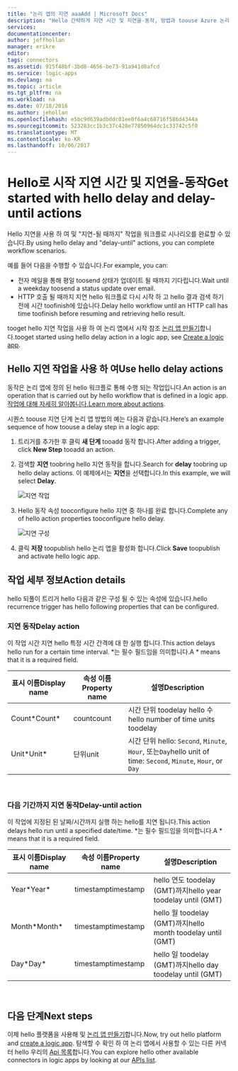 ```yaml
---
title: "논리 앱의 지연 aaaAdd | Microsoft Docs"
description: "Hello 간략하게 지연 시간 및 지연을-동작, 방법과 toouse Azure 논리 앱을 사용 하 여 합니다."
services: 
documentationcenter: 
author: jeffhollan
manager: erikre
editor: 
tags: connectors
ms.assetid: 915f48bf-3bd8-4656-be73-91a941d0afcd
ms.service: logic-apps
ms.devlang: na
ms.topic: article
ms.tgt_pltfrm: na
ms.workload: na
ms.date: 07/18/2016
ms.author: jehollan
ms.openlocfilehash: e5bc9d639adbddc01ee0f6a4c68716f586d4344a
ms.sourcegitcommit: 523283cc1b3c37c428e77850964dc1c33742c5f0
ms.translationtype: MT
ms.contentlocale: ko-KR
ms.lasthandoff: 10/06/2017
---
```

# <a name="get-started-with-hello-delay-and-delay-until-actions"></a><span data-ttu-id="2adcc-103">Hello로 시작 지연 시간 및 지연을-동작</span><span class="sxs-lookup"><span data-stu-id="2adcc-103">Get started with hello delay and delay-until actions</span></span>
<span data-ttu-id="2adcc-104">Hello 지연을 사용 하 여 및 "지연-될 때까지" 작업을 워크플로 시나리오를 완료할 수 있습니다.</span><span class="sxs-lookup"><span data-stu-id="2adcc-104">By using hello delay and "delay-until" actions, you can complete workflow scenarios.</span></span>

<span data-ttu-id="2adcc-105">예를 들어 다음을 수행할 수 있습니다.</span><span class="sxs-lookup"><span data-stu-id="2adcc-105">For example, you can:</span></span>

* <span data-ttu-id="2adcc-106">전자 메일을 통해 평일 toosend 상태가 업데이트 될 때까지 기다립니다.</span><span class="sxs-lookup"><span data-stu-id="2adcc-106">Wait until a weekday toosend a status update over email.</span></span>
* <span data-ttu-id="2adcc-107">HTTP 호출 될 때까지 지연 hello 워크플로 다시 시작 하 고 hello 결과 검색 하기 전에 시간 toofinish에 있습니다.</span><span class="sxs-lookup"><span data-stu-id="2adcc-107">Delay hello workflow until an HTTP call has time toofinish before resuming and retrieving hello result.</span></span>

<span data-ttu-id="2adcc-108">tooget hello 지연 작업을 사용 하 여 논리 앱에서 시작 참조 [논리 앱 만들기](../logic-apps/logic-apps-create-a-logic-app.md)합니다.</span><span class="sxs-lookup"><span data-stu-id="2adcc-108">tooget started using hello delay action in a logic app, see [Create a logic app](../logic-apps/logic-apps-create-a-logic-app.md).</span></span>

## <a name="use-hello-delay-actions"></a><span data-ttu-id="2adcc-109">Hello 지연 작업을 사용 하 여</span><span class="sxs-lookup"><span data-stu-id="2adcc-109">Use hello delay actions</span></span>
<span data-ttu-id="2adcc-110">동작은 논리 앱에 정의 된 hello 워크플로 통해 수행 되는 작업입니다.</span><span class="sxs-lookup"><span data-stu-id="2adcc-110">An action is an operation that is carried out by hello workflow that is defined in a logic app.</span></span> <span data-ttu-id="2adcc-111">[작업에 대해 자세히 알아봅니다.](connectors-overview.md)</span><span class="sxs-lookup"><span data-stu-id="2adcc-111">[Learn more about actions](connectors-overview.md).</span></span>

<span data-ttu-id="2adcc-112">시퀀스 toouse 지연 단계 논리 앱 방법의 예는 다음과 같습니다.</span><span class="sxs-lookup"><span data-stu-id="2adcc-112">Here’s an example sequence of how toouse a delay step in a logic app:</span></span>

1. <span data-ttu-id="2adcc-113">트리거를 추가한 후 클릭 **새 단계** tooadd 동작 합니다.</span><span class="sxs-lookup"><span data-stu-id="2adcc-113">After adding a trigger, click **New Step** tooadd an action.</span></span>
2. <span data-ttu-id="2adcc-114">검색할 **지연** toobring hello 지연 동작을 합니다.</span><span class="sxs-lookup"><span data-stu-id="2adcc-114">Search for **delay** toobring up hello delay actions.</span></span> <span data-ttu-id="2adcc-115">이 예제에서는 **지연**을 선택합니다.</span><span class="sxs-lookup"><span data-stu-id="2adcc-115">In this example, we will select **Delay**.</span></span>
   
    ![지연 작업](./media/connectors-native-delay/using-action-1.png)
3. <span data-ttu-id="2adcc-117">Hello 동작 속성 tooconfigure hello 지연 중 하나를 완료 합니다.</span><span class="sxs-lookup"><span data-stu-id="2adcc-117">Complete any of hello action properties tooconfigure hello delay.</span></span>
   
    ![지연 구성](./media/connectors-native-delay/using-action-2.png)
4. <span data-ttu-id="2adcc-119">클릭 **저장** toopublish hello 논리 앱을 활성화 합니다.</span><span class="sxs-lookup"><span data-stu-id="2adcc-119">Click **Save** toopublish and activate hello logic app.</span></span>

## <a name="action-details"></a><span data-ttu-id="2adcc-120">작업 세부 정보</span><span class="sxs-lookup"><span data-stu-id="2adcc-120">Action details</span></span>
<span data-ttu-id="2adcc-121">hello 되풀이 트리거 hello 다음과 같은 구성 될 수 있는 속성에 있습니다.</span><span class="sxs-lookup"><span data-stu-id="2adcc-121">hello recurrence trigger has hello following properties that can be configured.</span></span>

### <a name="delay-action"></a><span data-ttu-id="2adcc-122">지연 동작</span><span class="sxs-lookup"><span data-stu-id="2adcc-122">Delay action</span></span>
<span data-ttu-id="2adcc-123">이 작업 시간 지연 hello 특정 시간 간격에 대 한 실행 합니다.</span><span class="sxs-lookup"><span data-stu-id="2adcc-123">This action delays hello run for a certain time interval.</span></span>
<span data-ttu-id="2adcc-124">*는 필수 필드임을 의미합니다.</span><span class="sxs-lookup"><span data-stu-id="2adcc-124">A * means that it is a required field.</span></span>

| <span data-ttu-id="2adcc-125">표시 이름</span><span class="sxs-lookup"><span data-stu-id="2adcc-125">Display name</span></span> | <span data-ttu-id="2adcc-126">속성 이름</span><span class="sxs-lookup"><span data-stu-id="2adcc-126">Property name</span></span> | <span data-ttu-id="2adcc-127">설명</span><span class="sxs-lookup"><span data-stu-id="2adcc-127">Description</span></span> |
| --- | --- | --- |
| <span data-ttu-id="2adcc-128">Count*</span><span class="sxs-lookup"><span data-stu-id="2adcc-128">Count*</span></span> |<span data-ttu-id="2adcc-129">count</span><span class="sxs-lookup"><span data-stu-id="2adcc-129">count</span></span> |<span data-ttu-id="2adcc-130">시간 단위 toodelay hello 수</span><span class="sxs-lookup"><span data-stu-id="2adcc-130">hello number of time units toodelay</span></span> |
| <span data-ttu-id="2adcc-131">Unit*</span><span class="sxs-lookup"><span data-stu-id="2adcc-131">Unit*</span></span> |<span data-ttu-id="2adcc-132">단위</span><span class="sxs-lookup"><span data-stu-id="2adcc-132">unit</span></span> |<span data-ttu-id="2adcc-133">시간 단위 hello: `Second`, `Minute`, `Hour`, 또는`Day`</span><span class="sxs-lookup"><span data-stu-id="2adcc-133">hello unit of time: `Second`, `Minute`, `Hour`, or `Day`</span></span> |

<br>

### <a name="delay-until-action"></a><span data-ttu-id="2adcc-134">다음 기간까지 지연 동작</span><span class="sxs-lookup"><span data-stu-id="2adcc-134">Delay-until action</span></span>
<span data-ttu-id="2adcc-135">이 작업에 지정된 된 날짜/시간까지 실행 하는 hello를 지연 됩니다.</span><span class="sxs-lookup"><span data-stu-id="2adcc-135">This action delays hello run until a specified date/time.</span></span>
<span data-ttu-id="2adcc-136">*는 필수 필드임을 의미합니다.</span><span class="sxs-lookup"><span data-stu-id="2adcc-136">A * means that it is a required field.</span></span>

| <span data-ttu-id="2adcc-137">표시 이름</span><span class="sxs-lookup"><span data-stu-id="2adcc-137">Display name</span></span> | <span data-ttu-id="2adcc-138">속성 이름</span><span class="sxs-lookup"><span data-stu-id="2adcc-138">Property name</span></span> | <span data-ttu-id="2adcc-139">설명</span><span class="sxs-lookup"><span data-stu-id="2adcc-139">Description</span></span> |
| --- | --- | --- |
| <span data-ttu-id="2adcc-140">Year*</span><span class="sxs-lookup"><span data-stu-id="2adcc-140">Year*</span></span> |<span data-ttu-id="2adcc-141">timestamp</span><span class="sxs-lookup"><span data-stu-id="2adcc-141">timestamp</span></span> |<span data-ttu-id="2adcc-142">hello 연도 toodelay (GMT)까지</span><span class="sxs-lookup"><span data-stu-id="2adcc-142">hello year toodelay until (GMT)</span></span> |
| <span data-ttu-id="2adcc-143">Month*</span><span class="sxs-lookup"><span data-stu-id="2adcc-143">Month*</span></span> |<span data-ttu-id="2adcc-144">timestamp</span><span class="sxs-lookup"><span data-stu-id="2adcc-144">timestamp</span></span> |<span data-ttu-id="2adcc-145">hello 월 toodelay (GMT)까지</span><span class="sxs-lookup"><span data-stu-id="2adcc-145">hello month toodelay until (GMT)</span></span> |
| <span data-ttu-id="2adcc-146">Day*</span><span class="sxs-lookup"><span data-stu-id="2adcc-146">Day*</span></span> |<span data-ttu-id="2adcc-147">timestamp</span><span class="sxs-lookup"><span data-stu-id="2adcc-147">timestamp</span></span> |<span data-ttu-id="2adcc-148">hello 일 toodelay (GMT)까지</span><span class="sxs-lookup"><span data-stu-id="2adcc-148">hello day toodelay until (GMT)</span></span> |

<br>

## <a name="next-steps"></a><span data-ttu-id="2adcc-149">다음 단계</span><span class="sxs-lookup"><span data-stu-id="2adcc-149">Next steps</span></span>
<span data-ttu-id="2adcc-150">이제 hello 플랫폼을 사용해 및 [논리 앱 만들기](../logic-apps/logic-apps-create-a-logic-app.md)합니다.</span><span class="sxs-lookup"><span data-stu-id="2adcc-150">Now, try out hello platform and [create a logic app](../logic-apps/logic-apps-create-a-logic-app.md).</span></span> <span data-ttu-id="2adcc-151">탐색할 수 확인 하 여 논리 앱에서 사용할 수 있는 다른 커넥터 hello 우리의 [Api 목록](apis-list.md)합니다.</span><span class="sxs-lookup"><span data-stu-id="2adcc-151">You can explore hello other available connectors in logic apps by looking at our [APIs list](apis-list.md).</span></span>


